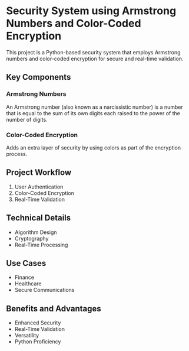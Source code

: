 # Security System using Armstrong Numbers and Color-Coded Encryption

This project is a Python-based security system that employs Armstrong numbers and color-coded encryption for secure and real-time validation.

## Key Components

### Armstrong Numbers
An Armstrong number (also known as a narcissistic number) is a number that is equal to the sum of its own digits each raised to the power of the number of digits.

### Color-Coded Encryption
Adds an extra layer of security by using colors as part of the encryption process.

## Project Workflow

1. User Authentication
2. Color-Coded Encryption
3. Real-Time Validation

## Technical Details

- Algorithm Design
- Cryptography
- Real-Time Processing

## Use Cases

- Finance
- Healthcare
- Secure Communications

## Benefits and Advantages

- Enhanced Security
- Real-Time Validation
- Versatility
- Python Proficiency
